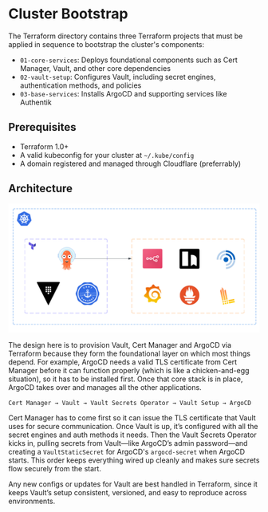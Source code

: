 # Cluster Bootstrap
The Terraform directory contains three Terraform projects that must be applied in sequence to bootstrap the cluster's components:
- `01-core-services`: Deploys foundational components such as Cert Manager, Vault, and other core dependencies
- `02-vault-setup`: Configures Vault, including secret engines, authentication methods, and policies
- `03-base-services`: Installs ArgoCD and supporting services like Authentik

## Prerequisites
- Terraform 1.0+
- A valid kubeconfig for your cluster at `~/.kube/config`
- A domain registered and managed through Cloudflare (preferrably)

## Architecture

<img src="../docs/images/homelab-setup.png" alt="Homelab Secrets Diagram" width="800"/>

The design here is to provision Vault, Cert Manager and ArgoCD via Terraform because they form the foundational layer on which most things depend. For example, ArgoCD needs a valid TLS certificate from Cert Manager before it can function properly (which is like a chicken-and-egg situation), so it has to be installed first. Once that core stack is in place, ArgoCD takes over and manages all the other applications.

```
Cert Manager → Vault → Vault Secrets Operator → Vault Setup → ArgoCD
```

Cert Manager has to come first so it can issue the TLS certificate that Vault uses for secure communication. Once Vault is up, it’s configured with all the secret engines and auth methods it needs. Then the Vault Secrets Operator kicks in, pulling secrets from Vault—like ArgoCD’s admin password—and creating a `VaultStaticSecret` for ArgoCD's `argocd-secret` when ArgoCD starts. This order keeps everything wired up cleanly and makes sure secrets flow securely from the start.

Any new configs or updates for Vault are best handled in Terraform, since it keeps Vault’s setup consistent, versioned, and easy to reproduce across environments.